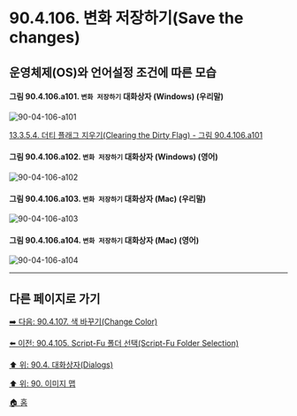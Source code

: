 # 90.4.106. 변화 저장하기(Save the changes)
## 운영체제(OS)와 언어설정 조건에 따른 모습

<a id="90-04-106-a101"></a>

#### 그림 90.4.106.a101. `변화 저장하기` 대화상자 (Windows) (우리말)
![90-04-106-a101](https://github.com/wonder13662/gimp/assets/15767104/35aaa961-74eb-40c4-9b76-ba2c5b756437)

[13.3.5.4. 더티 플래그 지우기(Clearing the Dirty Flag) - 그림 90.4.106.a101](./13-03-05-04-00-clearing_the_dirty_flag.md#90-04-106-a101)

<a id="90-04-106-a102"></a>

#### 그림 90.4.106.a102. `변화 저장하기` 대화상자 (Windows) (영어)
![90-04-106-a102](https://github.com/wonder13662/gimp/assets/15767104/287960bc-d0f2-4a33-8a3b-3b499c7e232e)

<a id="90-04-106-a103"></a>

#### 그림 90.4.106.a103. `변화 저장하기` 대화상자 (Mac) (우리말)
![90-04-106-a103](https://github.com/wonder13662/gimp/assets/15767104/18f76411-d185-49fa-910c-e5515469e72e)

<a id="90-04-106-a104"></a>

#### 그림 90.4.106.a104. `변화 저장하기` 대화상자 (Mac) (영어)
![90-04-106-a104](https://github.com/wonder13662/gimp/assets/15767104/9fafc1b3-156f-4092-a821-20a101f09f2d)

***

## 다른 페이지로 가기

[➡️ 다음: 90.4.107. 색 바꾸기(Change Color)](./90-04-107-change_color.md)

[⬅️ 이전: 90.4.105. Script-Fu 폴더 선택(Script-Fu Folder Selection)](./90-04-105-script_fu_folder_selection.md)

[⬆️ 위: 90.4. 대화상자(Dialogs)](./90-04-00-dialogs.md)

[⬆️ 위: 90. 이미지 맵](./90-00-image-map.md)

[🏠 홈](./00-home.md)
